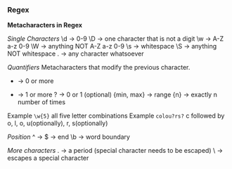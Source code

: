 ### Regex

**Metacharacters in Regex**

*Single Characters*
\d -> 0-9
\D -> one character that is not a digit
\w -> A-Z a-z 0-9
\W -> anything NOT A-Z a-z 0-9
\s -> whitespace
\S -> anything NOT whitespace
. -> any character whatsoever

*Quantifiers*
Metacharacters that modify the previous character.
* -> 0 or more
+ -> 1 or more
? -> 0 or 1 (optional)
{min, max} -> range
{n} -> exactly n number of times

Example ```\w{5}``` all five letter combinations
Example ```colou?rs?``` c followed by o, l, o, u(optionally), r, s(optionally)

*Position*
^ ->
$ -> end
\b -> word boundary


*More characters*
\. -> a period (special character needs to be escaped)
\ -> escapes a special character